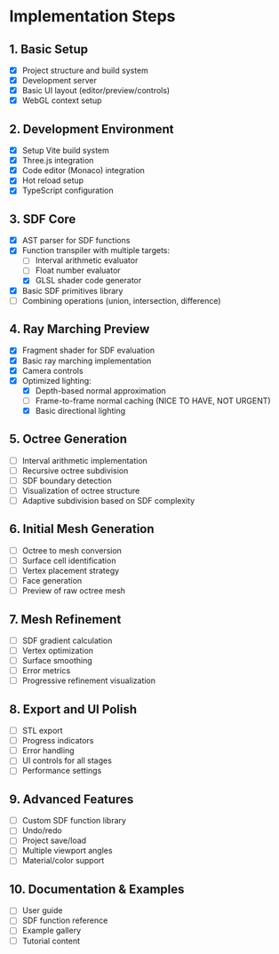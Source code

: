 # Implementation Steps

## 1. Basic Setup
- [x] Project structure and build system
- [x] Development server
- [x] Basic UI layout (editor/preview/controls)
- [x] WebGL context setup

## 2. Development Environment
- [x] Setup Vite build system
- [x] Three.js integration
- [x] Code editor (Monaco) integration
- [x] Hot reload setup
- [x] TypeScript configuration

## 3. SDF Core
- [x] AST parser for SDF functions
- [x] Function transpiler with multiple targets:
  - [ ] Interval arithmetic evaluator
  - [ ] Float number evaluator
  - [x] GLSL shader code generator
- [x] Basic SDF primitives library
- [ ] Combining operations (union, intersection, difference)

## 4. Ray Marching Preview
- [x] Fragment shader for SDF evaluation
- [x] Basic ray marching implementation
- [x] Camera controls
- [x] Optimized lighting:
  - [x] Depth-based normal approximation
  - [ ] Frame-to-frame normal caching (NICE TO HAVE, NOT URGENT)
  - [x] Basic directional lighting

## 5. Octree Generation
- [ ] Interval arithmetic implementation
- [ ] Recursive octree subdivision
- [ ] SDF boundary detection
- [ ] Visualization of octree structure
- [ ] Adaptive subdivision based on SDF complexity

## 6. Initial Mesh Generation
- [ ] Octree to mesh conversion
- [ ] Surface cell identification
- [ ] Vertex placement strategy
- [ ] Face generation
- [ ] Preview of raw octree mesh

## 7. Mesh Refinement
- [ ] SDF gradient calculation
- [ ] Vertex optimization
- [ ] Surface smoothing
- [ ] Error metrics
- [ ] Progressive refinement visualization

## 8. Export and UI Polish
- [ ] STL export
- [ ] Progress indicators
- [ ] Error handling
- [ ] UI controls for all stages
- [ ] Performance settings

## 9. Advanced Features
- [ ] Custom SDF function library
- [ ] Undo/redo
- [ ] Project save/load
- [ ] Multiple viewport angles
- [ ] Material/color support

## 10. Documentation & Examples
- [ ] User guide
- [ ] SDF function reference
- [ ] Example gallery
- [ ] Tutorial content
